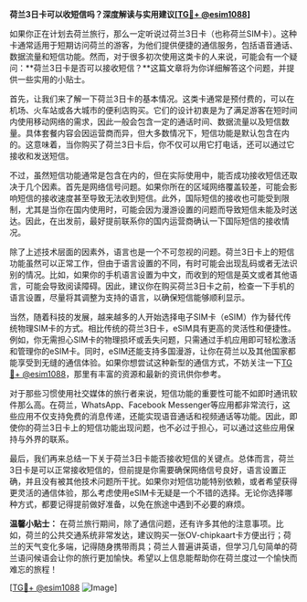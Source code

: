 **荷兰3日卡可以收短信吗？深度解读与实用建议[[TG💪+ @esim1088](https://t.me/s/esim1088)]**

如果你正在计划去荷兰旅行，那么一定听说过荷兰3日卡（也称荷兰SIM卡）。这种卡通常适用于短期访问荷兰的游客，为他们提供便捷的通信服务，包括语音通话、数据流量和短信功能。然而，对于很多初次使用这类卡的人来说，可能会有一个疑问：**荷兰3日卡是否可以接收短信？**这篇文章将为你详细解答这个问题，并提供一些实用的小贴士。

首先，让我们来了解一下荷兰3日卡的基本情况。这类卡通常是预付费的，可以在机场、火车站或各大城市的便利店购买。它们的设计初衷是为了满足游客在短时间内使用移动网络的需求，因此一般会包含一定的通话时间、数据流量以及短信数量。具体套餐内容会因运营商而异，但大多数情况下，短信功能是默认包含在内的。这意味着，当你购买了荷兰3日卡后，你不仅可以用它打电话，还可以通过它接收和发送短信。

不过，虽然短信功能通常是包含在内的，但在实际使用中，能否成功接收短信还取决于几个因素。首先是网络信号问题。如果你所在的区域网络覆盖较差，可能会影响短信的接收速度甚至导致无法收到短信。此外，国际短信的接收也可能受到限制，尤其是当你在国内使用时，可能会因为漫游设置的问题而导致短信未能及时送达。因此，在出发前，最好提前联系你的国内运营商确认一下国际短信的接收情况。

除了上述技术层面的因素外，语言也是一个不可忽视的问题。荷兰3日卡上的短信功能虽然可以正常工作，但由于语言设置的不同，有时可能会出现乱码或者无法识别的情况。比如，如果你的手机语言设置为中文，而收到的短信是英文或者其他语言，可能会导致阅读障碍。因此，建议你在购买荷兰3日卡之前，检查一下手机的语言设置，尽量将其调整为支持的语言，以确保短信能够顺利显示。

当然，随着科技的发展，越来越多的人开始选择电子SIM卡（eSIM）作为替代传统物理SIM卡的方式。相比传统的荷兰3日卡，eSIM具有更高的灵活性和便捷性。例如，你无需担心SIM卡的物理损坏或丢失问题，只需通过手机应用即可轻松激活和管理你的eSIM卡。同时，eSIM还能支持多国漫游，让你在荷兰以及其他国家都能享受到无缝的通信体验。如果你想尝试这种新型的通信方式，不妨关注一下[TG💪+ @esim1088](https://t.me/s/esim1088)，那里有丰富的资源和最新的资讯供你参考。

对于那些习惯使用社交媒体的旅行者来说，短信功能的重要性可能不如即时通讯软件那么高。在荷兰，WhatsApp、Facebook Messenger等应用都非常流行，这些应用不仅支持免费的消息传递，还能实现语音通话和视频通话等功能。因此，即使你的荷兰3日卡上的短信功能出现问题，也不必过于担心，可以通过这些应用保持与外界的联系。

最后，我们再来总结一下关于荷兰3日卡能否接收短信的关键点。总体而言，荷兰3日卡是可以正常接收短信的，但前提是你需要确保网络信号良好，语言设置正确，并且没有被其他技术问题所干扰。如果你对短信功能特别依赖，或者希望获得更灵活的通信体验，那么考虑使用eSIM卡无疑是一个不错的选择。无论你选择哪种方式，都要记得提前做好准备，以免在旅途中遇到不必要的麻烦。

**温馨小贴士：** 在荷兰旅行期间，除了通信问题，还有许多其他的注意事项。比如，荷兰的公共交通系统非常发达，建议购买一张OV-chipkaart卡方便出行；荷兰的天气变化多端，记得随身携带雨具；荷兰人普遍讲英语，但学习几句简单的荷兰语问候语会让你的旅行更加愉快。希望以上信息能帮助你在荷兰度过一个愉快而难忘的旅程！

[[TG💪+ @esim1088](https://t.me/s/esim1088) ![Image](https://i.postimg.cc/4NQfJmqS/Snipaste-2025-05-13-00-14-12.png)]